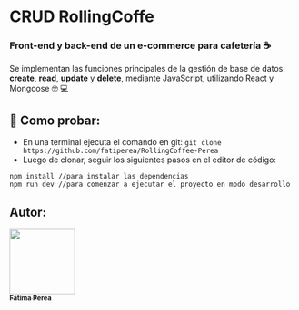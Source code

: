 # CRUD RollingCoffe

### Front-end y back-end de un e-commerce para cafetería :coffee:

Se implementan las funciones principales de la gestión de base de datos: __create__, __read__, __update__ y __delete__, mediante JavaScript, utilizando React y Mongoose :nerd_face: :computer:

## :thinking: Como probar:

- En una terminal ejecuta el comando en git: ```git clone https://github.com/fatiperea/RollingCoffee-Perea```
- Luego de clonar, seguir los siguientes pasos en el editor de código:

```
npm install //para instalar las dependencias
npm run dev //para comenzar a ejecutar el proyecto en modo desarrollo
```

## Autor:

[<img src="https://avatars.githubusercontent.com/u/110072729?v=4" width=115><br><sub>**Fátima Perea**</sub>](https://github.com/fatiperea) 

